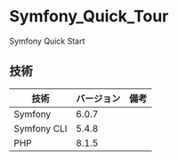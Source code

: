 # Symfony_Quick_Tour

Symfony Quick Start

## 技術

| 技術        | バージョン | 備考 |
| ----------- | ---------- | ---- |
| Symfony     | 6.0.7      |      |
| Symfony CLI | 5.4.8      |      |
| PHP         | 8.1.5      |      |
